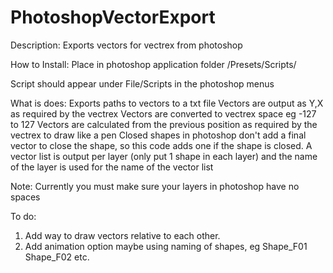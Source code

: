 PhotoshopVectorExport
=====================

Description:
Exports vectors for vectrex from photoshop

How to Install:
Place in photoshop application folder /Presets/Scripts/

Script should appear under File/Scripts in the photoshop menus

What is does:
Exports paths to vectors to a txt file
Vectors are output as Y,X as required by the vectrex
Vectors are converted to vectrex space eg -127 to 127
Vectors are calculated from the previous position as required by the vectrex to draw like a pen
Closed shapes in photoshop don't add a final vector to close the shape, so this code adds one if the shape is closed.
A vector list is output per layer (only put 1 shape in each layer) and the name of the layer is used for the name of the vector list

Note: Currently you must make sure your layers in photoshop have no spaces

To do:
1. Add way to draw vectors relative to each other.
2. Add animation option maybe using naming of shapes, eg Shape_F01 Shape_F02 etc.


